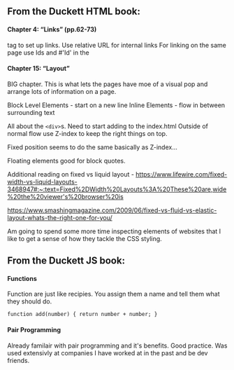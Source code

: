 ## From the Duckett HTML book:

#### Chapter 4: “Links” (pp.62-73)

<a href= ...> </a> tag to set up links.
Use relative URL for internal links 
For linking on the same page use Ids and #'Id' in the <a>
  
#### Chapter 15: “Layout” 
BIG chapter. This is what lets the pages have moe of a visual pop and arrange lots of information on a page.

Block Level Elements - start on a new line
Inline Elements - flow in between surrounding text

All about the `<div>`s. Need to start adding to the index.html
Outside of normal flow use Z-index to keep the right things on top.
  
Fixed position seems to do the same basically as Z-index...

Floating elements good for block quotes.

Additional reading on fixed vs liquid layout - 
https://www.lifewire.com/fixed-width-vs-liquid-layouts-3468947#:~:text=Fixed%2DWidth%20Layouts%3A%20These%20are,wide%20the%20viewer's%20browser%20is

https://www.smashingmagazine.com/2009/06/fixed-vs-fluid-vs-elastic-layout-whats-the-right-one-for-you/

Am going to spend some more time inspecting elements of websites that I like to get a sense of how they tackle the CSS styling.

## From the Duckett JS book:

#### Functions
Function are just like recipies. You assign them a name and tell them what they should do. 

``function add(number) {
  return number + number;
}``

#### Pair Programming

Already familair with pair programming and it's benefits. Good practice. Was used extensivly at companies I have worked at in the past and be dev friends. 
